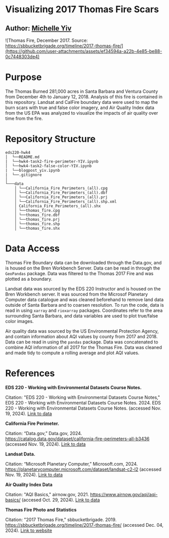 # Visualizing 2017 Thomas Fire Scars
## Author: [Michelle Yiv](https://github.com/mmyiv)

![Thomas Fire, December 2017. Source: https://sbbucketbrigade.org/timeline/2017-thomas-fire/](https://github.com/user-attachments/assets/ef34594a-a22b-4e85-be88-0c7448303de4)

# Purpose
The Thomas Burned 281,000 acres in Santa Barbara and Ventura County from December 4th to January 12, 2018. Analysis of this fire is contained in this repository. Landsat and CalFire boundary data were used to map the burn scars with true and false color imagery, and Air Quality Index data from the US EPA was analyzed to visualize the impacts of air quality over time from the fire.

# Repository Structure
```
eds220-hwk4
│  └──README.md
|  └──hwk4-task2-fire-perimeter-YIV.ipynb
│  └──hwk4-task2-false-color-YIV.ipynb
|  └──blogpost_yiv.ipynb
|  └──.gitignore
│
└───data
    │ └──California_Fire_Perimeters_(all).cpg
    │ └──California_Fire_Perimeters_(all).dbf
    │ └──California_Fire_Perimeters_(all).prj
    │ └──California_Fire_Perimeters_(all).shp.xml
    │ California_Fire_Perimeters_(all).shx
    │ └──thomas_fire.cpg
    │ └──thomas_fire.dbf
    │ └──thomas_fire.prj
    │ └──thomas_fire.shp
    │ └──thomas_fire.shx
```
# Data Access
Thomas Fire Boundary data can be downloaded through the Data.gov, and is housed on the Bren Workbench Server. Data can be read in through the `GeoPandas` package. Data was filtered to the Thomas 2017 Fire and was plotted as a boundary.

Landsat data was sourced by the EDS 220 Instructor and is housed on the Bren Workbench server. It was sourced from the Microsof Planetary Computer data catalogue and was cleaned beforehand to remove land data outside of Santa Barbara and to coarsen resolution.  To run the code, data is read in using `xarray` and `rioxarray` packages. Coordinates refer to the area surrounding Santa Barbara, and data variables are used to plot true/false color images.

Air quality data was sourced by the US Environmental Protection Agency, and contain information about AQI values by county from 2017 and 2018. Data can be read in using the `pandas` package. Data was concatenated to combine AQI information of all 2017 for the Thomas Fire. Data was cleaned and made tidy to compute a rolling average and plot AQI values.


# References

**EDS 220 - Working with Environmental Datasets Course Notes.**

Citation: "EDS 220 - Working with Environmental Datasets Course Notes," EDS 220 - Working with Environmental Datasets Course Notes. 2024. EDS 220 - Working with Environmental Datasets Course Notes. (accessed Nov. 19, 2024). [Link to data](https://meds-eds-220.github.io/MEDS-eds-220-course/book/chapters/lesson-15-rioxarray/lesson-15-rioxarray.html)




**California Fire Perimeter.**

Citation: “Data.gov,” Data.gov, 2024. https://catalog.data.gov/dataset/california-fire-perimeters-all-b3436 (accessed Nov. 19, 2024). [Link to data](https://catalog.data.gov/dataset/california-fire-perimeters-all-b3436)




**Landsat Data.**

Citation: “Microsoft Planetary Computer,” Microsoft.com, 2024. https://planetarycomputer.microsoft.com/dataset/landsat-c2-l2 (accessed Nov. 19, 2024). [Link to data](https://planetarycomputer.microsoft.com/dataset/landsat-c2-l2)




**Air Quality Index Data**

Citation: "AQI Basics," airnow.gov, 2021. https://www.airnow.gov/aqi/aqi-basics/ (accesed Oct. 29, 2024). [Link to data](https://www.airnow.gov/aqi/aqi-basics/)




**Thomas Fire Photo and Statistics**

Citation: "2017 Thomas Fire," sbbucketbrigade. 2019. https://sbbucketbrigade.org/timeline/2017-thomas-fire/ (accessed Dec. 04, 2024). [Link to website](https://sbbucketbrigade.org/timeline/2017-thomas-fire/)
    
    
    
